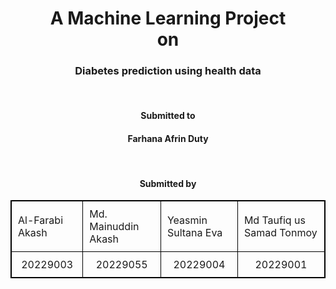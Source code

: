 <div align="center">
  <h1>A Machine Learning Project <br>on</h1>
  <h3>Diabetes prediction using health data</h3>
  <br>
  <h4><b>Submitted to</b></h4>
  <h4>Farhana Afrin Duty</h4>
  <br>
  <h4><b>Submitted by</b></h4>
  <div style="text-align: center;">
    <table style="border: 1px solid black; border-collapse: collapse; margin: 0 auto;">
      <tr>
        <td style="border: 1px solid black; padding: 10px;">Al-Farabi Akash</td>
        <td style="border: 1px solid black; padding: 10px;">Md. Mainuddin Akash</td>
        <td style="border: 1px solid black; padding: 10px;">Yeasmin Sultana Eva</td>
        <td style="border: 1px solid black; padding: 10px;">Md Taufiq us Samad Tonmoy</td>
      </tr>
      <tr>
        <td style="text-align: center; border: 1px solid black; padding: 10px;">20229003</td>
        <td style="text-align: center; border: 1px solid black; padding: 10px;">20229055</td>
        <td style="text-align: center; border: 1px solid black; padding: 10px;">20229004</td>
        <td style="text-align: center; border: 1px solid black; padding: 10px;">20229001</td>
      </tr>
    </table>
  </div>
  <br><br><br>
</div>
